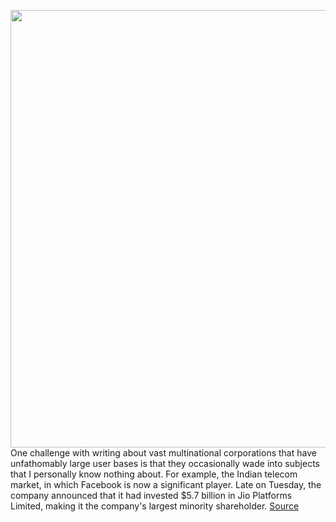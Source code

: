 <img src='https://cdn.vox-cdn.com/thumbor/CbSPyHSi17A_vrfTAqsH-fcSVeE=/0x0:2040x1360/1200x800/filters:focal(857x517:1183x843)/cdn.vox-cdn.com/uploads/chorus_image/image/66694107/acastro_180522_facebook_0002.0.jpg' width='700px' /><br/>
One challenge with writing about vast multinational corporations that have unfathomably large user bases is that they occasionally wade into subjects that I personally know nothing about. For example, the Indian telecom market, in which Facebook is now a significant player. Late on Tuesday, the company announced that it had invested $5.7 billion in Jio Platforms Limited, making it the company's largest minority shareholder.
<a href='https://www.theverge.com/interface/2020/4/23/21231378/facebook-jio-investment-reliance-mukesh-ambani-india-whatsapp'> Source <a/>